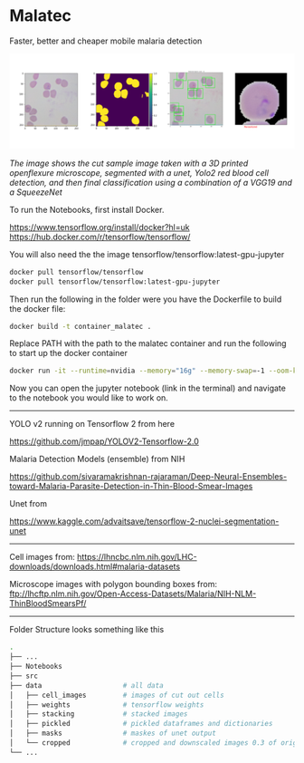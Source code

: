 # Malatec
Faster, better and cheaper mobile malaria detection

![Unet segmentation, yolo detection, mixed models for classification](https://github.com/danielbarco/malatec/blob/main/Notebooks/Images/Malatec.png 'Unet segmentation, yolo detection, mixed models for classification')  

*The image shows the cut sample image taken with a 3D printed openflexure microscope, segmented with a unet, Yolo2 red blood cell detection, and then final classification using a combination of a VGG19 and a SqueezeNet*

To run the Notebooks, first install Docker. 

https://www.tensorflow.org/install/docker?hl=uk \
https://hub.docker.com/r/tensorflow/tensorflow/

You will also need the the image tensorflow/tensorflow:latest-gpu-jupyter

```bash
docker pull tensorflow/tensorflow
docker pull tensorflow/tensorflow:latest-gpu-jupyter
```

Then run the following in the folder were you have the Dockerfile to build the docker file:

```bash
docker build -t container_malatec .
```
Replace PATH with the path to the malatec container and run the following to start up the docker container
```bash
docker run -it --runtime=nvidia --memory="16g" --memory-swap=-1 --oom-kill-disable --rm --name tf_malatec -v /home/fight/Documents/malatec:/tf -p 8888:8888/tcp -p 6006:6006/tcp container_malatec:latest 
```
Now you can open the jupyter notebook (link in the terminal) and navigate to the notebook you would like to work on.

____________________________________________________

YOLO v2 running on Tensorflow 2 from here

https://github.com/jmpap/YOLOV2-Tensorflow-2.0

Malaria Detection Models (ensemble) from NIH

https://github.com/sivaramakrishnan-rajaraman/Deep-Neural-Ensembles-toward-Malaria-Parasite-Detection-in-Thin-Blood-Smear-Images

Unet from

https://www.kaggle.com/advaitsave/tensorflow-2-nuclei-segmentation-unet

____________________________________________________

Cell images from: https://lhncbc.nlm.nih.gov/LHC-downloads/downloads.html#malaria-datasets

Microscope images with polygon bounding boxes from: ftp://lhcftp.nlm.nih.gov/Open-Access-Datasets/Malaria/NIH-NLM-ThinBloodSmearsPf/

____________________________________________________

Folder Structure looks something like this

```bash
.
├── ... 
├── Notebooks
├── src
├── data                    # all data
│   ├── cell_images         # images of cut out cells
│   ├── weights             # tensorflow weights
│   ├── stacking            # stacked images
│   ├── pickled             # pickled dataframes and dictionaries
│   ├── masks               # maskes of unet output
│   └── cropped             # cropped and downscaled images 0.3 of original
└── ...
```









